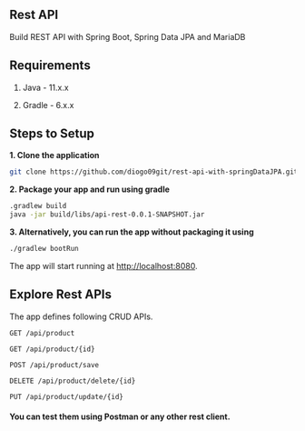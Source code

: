 ## Rest API

Build REST API with Spring Boot, Spring Data JPA and MariaDB

## Requirements

1. Java - 11.x.x

2. Gradle - 6.x.x

## Steps to Setup

**1. Clone the application**

```bash
git clone https://github.com/diogo09git/rest-api-with-springDataJPA.git
```

**2. Package your app and run using gradle**

```bash
.gradlew build
java -jar build/libs/api-rest-0.0.1-SNAPSHOT.jar
```

**3. Alternatively, you can run the app without packaging it using**

```bash
./gradlew bootRun
```

The app will start running at <http://localhost:8080>.

## Explore Rest APIs

The app defines following CRUD APIs.

    GET /api/product
    
    GET /api/product/{id}
    
    POST /api/product/save
    
    DELETE /api/product/delete/{id}
    
    PUT /api/product/update/{id}

#### You can test them using Postman or any other rest client.
